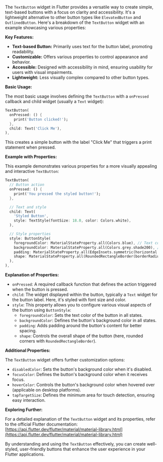 The `TextButton` widget in Flutter provides a versatile way to create simple, text-based buttons with a focus on clarity and accessibility. It's a lightweight alternative to other button types like `ElevatedButton` and `OutlinedButton`. Here's a breakdown of the `TextButton` widget with an example showcasing various properties:

**Key Features:**

* **Text-based Button:** Primarily uses text for the button label, promoting readability.
* **Customizable:** Offers various properties to control appearance and behavior.
* **Accessible:** Designed with accessibility in mind, ensuring usability for users with visual impairments.
* **Lightweight:** Less visually complex compared to other button types.

**Basic Usage:**

The most basic usage involves defining the `TextButton` with a `onPressed` callback and child widget (usually a `Text` widget):

```dart
TextButton(
  onPressed: () {
    print('Button clicked!');
  },
  child: Text('Click Me'),
),
```

This creates a simple button with the label "Click Me" that triggers a print statement when pressed.

**Example with Properties:**

This example demonstrates various properties for a more visually appealing and interactive `TextButton`:

```dart
TextButton(
  // Button action
  onPressed: () {
    print('You pressed the styled button!');
  },

  // Text and style
  child: Text(
    'Styled Button',
    style: TextStyle(fontSize: 18.0, color: Colors.white),
  ),

  // Style properties
  style: ButtonStyle(
    foregroundColor: MaterialStateProperty.all(Colors.blue), // Text color
    backgroundColor: MaterialStateProperty.all(Colors.grey.shade200), // Background color
    padding: MaterialStateProperty.all(EdgeInsets.symmetric(horizontal: 15.0, vertical: 10.0)), // Padding
    shape: MaterialStateProperty.all(RoundedRectangleBorder(borderRadius: BorderRadius.circular(10.0))), // Rounded corners
  ),
),
```

**Explanation of Properties:**

* `onPressed`: A required callback function that defines the action triggered when the button is pressed.
* `child`: The widget displayed within the button, typically a `Text` widget for the button label. Here, it's styled with font size and color.
* `style`: This property allows you to configure various visual aspects of the button using `ButtonStyle`:
    * `foregroundColor`: Sets the text color of the button in all states.
    * `backgroundColor`: Defines the button's background color in all states.
    * `padding`: Adds padding around the button's content for better spacing.
    * `shape`: Controls the overall shape of the button (here, rounded corners with `RoundedRectangleBorder`).

**Additional Properties:**

The `TextButton` widget offers further customization options:

* `disabledColor`: Sets the button's background color when it's disabled.
* `focusColor`: Defines the button's background color when it receives focus.
* `hoverColor`: Controls the button's background color when hovered over (applicable on desktop platforms).
* `tapTargetSize`: Defines the minimum area for touch detection, ensuring easy interaction.

**Exploring Further:**

For a detailed explanation of the `TextButton` widget and its properties, refer to the official Flutter documentation: [https://api.flutter.dev/flutter/material/material-library.html](https://api.flutter.dev/flutter/material/material-library.html)

By understanding and using the `TextButton` effectively, you can create well-styled, user-friendly buttons that enhance the user experience in your Flutter applications.